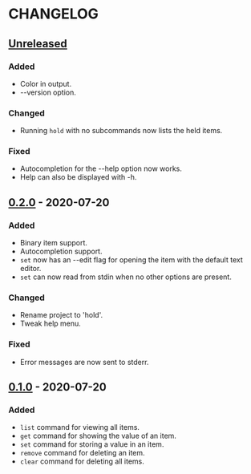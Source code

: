 # CHANGELOG

## [Unreleased]
### Added
- Color in output.
- --version option.

### Changed
- Running `hold` with no subcommands now lists the held items.

### Fixed
- Autocompletion for the --help option now works.
- Help can also be displayed with -h.

## [0.2.0] - 2020-07-20
### Added
- Binary item support.
- Autocompletion support.
- `set` now has an --edit flag for opening the item with the default text editor.
- `set` can now read from stdin when no other options are present.

### Changed
- Rename project to 'hold'.
- Tweak help menu.

### Fixed
- Error messages are now sent to stderr.

## [0.1.0] - 2020-07-20
### Added
- `list` command for viewing all items.
- `get` command for showing the value of an item.
- `set` command for storing a value in an item.
- `remove` command for deleting an item.
- `clear` command for deleting all items.

[Unreleased]: https://github.com/clabe45/hold/compare/v0.2.0...HEAD
[0.2.0]: https://github.com/clabe45/hold/compare/v0.1.0...v0.2.0
[0.1.0]: https://github.com/clabe45/hold/releases/tag/v0.1
